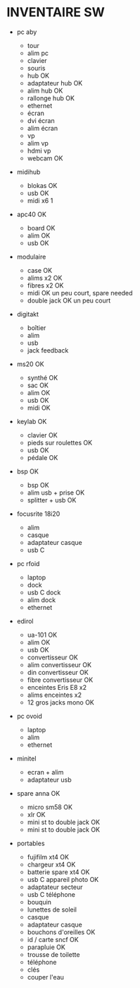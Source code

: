# INVENTAIRE SW

- pc aby
  - tour
  - alim pc
  - clavier
  - souris
  - hub                     OK
  - adaptateur hub          OK
  - alim hub                OK
  - rallonge hub            OK
  - ethernet
  - écran
  - dvi écran
  - alim écran
  - vp
  - alim vp
  - hdmi vp
  - webcam                  OK

- midihub
  - blokas                  OK
  - usb                     OK
  - midi x6                      1

- apc40                     OK
  - board                   OK
  - alim                    OK
  - usb                     OK

- modulaire
  - case                    OK
  - alims x2                OK
  - fibres x2               OK
  - midi                    OK un peu court, spare needed
  - double jack             OK un peu court

- digitakt
  - boîtier
  - alim
  - usb
  - jack feedback

- ms20                      OK
  - synthé                  OK
  - sac                     OK
  - alim                    OK
  - usb                     OK
  - midi                    OK

- keylab                    OK
  - clavier                 OK
  - pieds sur roulettes     OK
  - usb                     OK
  - pédale                  OK

- bsp                       OK
  - bsp                     OK
  - alim usb + prise        OK
  - splitter + usb          OK

- focusrite 18i20
  - alim
  - casque
  - adaptateur casque
  - usb C

- pc rfoid
  - laptop
  - dock
  - usb C dock
  - alim dock
  - ethernet

- edirol
  - ua-101                  OK
  - alim                    OK
  - usb                     OK
  - convertisseur           OK
  - alim convertisseur      OK
  - din convertisseur       OK
  - fibre convertisseur     OK
  - enceintes Eris E8 x2
  - alims enceintes x2
  - 12 gros jacks mono      OK

- pc ovoid
  - laptop
  - alim
  - ethernet

- minitel
  - ecran + alim
  - adaptateur usb

- spare anna                OK
  - micro sm58              OK
  - xlr                     OK
  - mini st to double jack  OK
  - mini st to double jack  OK

- portables
  - fujifilm xt4            OK
  - chargeur xt4            OK
  - batterie spare xt4      OK
  - usb C appareil photo    OK
  - adaptateur secteur
  - usb C téléphone
  - bouquin
  - lunettes de soleil
  - casque
  - adaptateur casque
  - bouchons d'oreilles     OK
  - id / carte sncf         OK
  - parapluie               OK
  - trousse de toilette
  - téléphone
  - clés
  - couper l'eau
